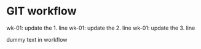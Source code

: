  # GIT workflow
 
wk-01: update the 1. line
wk-01: update the 2. line
wk-01: update the 3. line

dummy text in workflow
